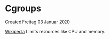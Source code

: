 # Cgroups
Created Freitag 03 Januar 2020

[Wikipedia](https://en.wikipedia.org/wiki/Cgroups)
Limits resources like CPU and memory.

